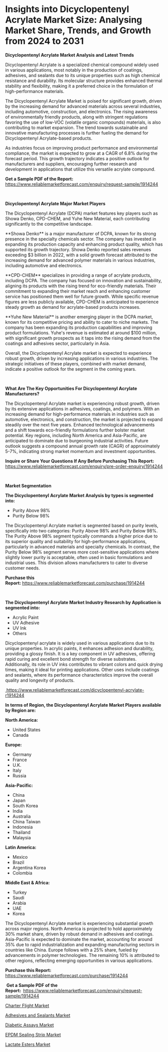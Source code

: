 <p><h1>Insights into Dicyclopentenyl Acrylate Market Size: Analysing Market Share, Trends, and Growth from 2024 to 2031</h1></p><p><strong>Dicyclopentenyl Acrylate Market Analysis and Latest Trends</strong></p>
<p><p>Dicyclopentenyl Acrylate is a specialized chemical compound widely used in various applications, most notably in the production of coatings, adhesives, and sealants due to its unique properties such as high chemical resistance and durability. Its molecular structure provides enhanced thermal stability and flexibility, making it a preferred choice in the formulation of high-performance materials.</p><p>The Dicyclopentenyl Acrylate Market is poised for significant growth, driven by the increasing demand for advanced materials across several industries, including automotive, construction, and electronics. The rising awareness of environmentally friendly products, along with stringent regulations favoring the use of low-VOC (volatile organic compounds) materials, is also contributing to market expansion. The trend towards sustainable and innovative manufacturing processes is further fueling the demand for Dicyclopentenyl Acrylate-based products.</p><p>As industries focus on improving product performance and environmental compliance, the market is expected to grow at a CAGR of 6.8% during the forecast period. This growth trajectory indicates a positive outlook for manufacturers and suppliers, encouraging further research and development in applications that utilize this versatile acrylate compound.</p></p>
<p><strong>Get a Sample PDF of the Report:&nbsp;</strong> <a href="https://www.reliablemarketforecast.com/enquiry/request-sample/1914244?utm_campaign=1159&utm_medium=2&utm_source=Github&utm_content=ia&utm_term=13112024&utm_id=dicyclopentenyl-acrylate">https://www.reliablemarketforecast.com/enquiry/request-sample/1914244</a></p>
<p>&nbsp;</p>
<p><strong>Dicyclopentenyl Acrylate Major Market Players</strong></p>
<p><p>The Dicyclopentenyl Acrylate (DCPA) market features key players such as Showa Denko, CPD-CHEM, and Yuhe New Material, each contributing significantly to the competitive landscape.</p><p>**Showa Denko** is a major manufacturer of DCPA, known for its strong presence in the specialty chemicals sector. The company has invested in expanding its production capacity and enhancing product quality, which has supported its growth trajectory. Showa Denko reported sales revenues exceeding $3 billion in 2022, with a solid growth forecast attributed to the increasing demand for advanced polymer materials in various industries, including automotive and electronics.</p><p>**CPD-CHEM** specializes in providing a range of acrylate products, including DCPA. The company has focused on innovation and sustainability, aligning its products with the rising trend for eco-friendly materials. Their commitment to expanding their market reach and enhancing customer service has positioned them well for future growth. While specific revenue figures are less publicly available, CPD-CHEM is anticipated to experience steady growth as demand for acrylate-based products increases.</p><p>**Yuhe New Material** is another emerging player in the DCPA market, known for its competitive pricing and ability to cater to niche markets. The company has been expanding its production capabilities and improving product formulations. Yuhe's revenue is estimated at around $100 million, with significant growth prospects as it taps into the rising demand from the coatings and adhesives sector, particularly in Asia.</p><p>Overall, the Dicyclopentenyl Acrylate market is expected to experience robust growth, driven by increasing applications in various industries. The strategic initiatives of these players, combined with market demand, indicate a positive outlook for the segment in the coming years.</p></p>
<p>&nbsp;</p>
<p><strong>What Are The Key Opportunities For Dicyclopentenyl Acrylate Manufacturers?</strong></p>
<p><p>The Dicyclopentenyl Acrylate market is experiencing robust growth, driven by its extensive applications in adhesives, coatings, and polymers. With an increasing demand for high-performance materials in industries such as automotive, electronics, and construction, the market is projected to expand steadily over the next five years. Enhanced technological advancements and a shift towards eco-friendly formulations further bolster market potential. Key regions, including North America and Asia-Pacific, are anticipated to dominate due to burgeoning industrial activities. Future outlook suggests a compound annual growth rate (CAGR) of approximately 5-7%, indicating strong market momentum and investment opportunities.</p></p>
<p><strong>Inquire or Share Your Questions If Any Before Purchasing This Report:</strong> <a href="https://www.reliablemarketforecast.com/enquiry/pre-order-enquiry/1914244?utm_campaign=1159&utm_medium=2&utm_source=Github&utm_content=ia&utm_term=13112024&utm_id=dicyclopentenyl-acrylate">https://www.reliablemarketforecast.com/enquiry/pre-order-enquiry/1914244</a></p>
<p>&nbsp;</p>
<p><strong>Market Segmentation</strong></p>
<p><strong>The Dicyclopentenyl Acrylate Market Analysis by types is segmented into:</strong></p>
<p><ul><li>Purity Above 98%</li><li>Purity Below 98%</li></ul></p>
<p><p>The Dicyclopentenyl Acrylate market is segmented based on purity levels, specifically into two categories: Purity Above 98% and Purity Below 98%. The Purity Above 98% segment typically commands a higher price due to its superior quality and suitability for high-performance applications, particularly in advanced materials and specialty chemicals. In contrast, the Purity Below 98% segment serves more cost-sensitive applications where slightly lower purity is acceptable, often used in basic formulations and industrial uses. This division allows manufacturers to cater to diverse customer needs.</p></p>
<p><strong>Purchase this Report:&nbsp;</strong><a href="https://www.reliablemarketforecast.com/purchase/1914244?utm_campaign=1159&utm_medium=2&utm_source=Github&utm_content=ia&utm_term=13112024&utm_id=dicyclopentenyl-acrylate">https://www.reliablemarketforecast.com/purchase/1914244</a></p>
<p>&nbsp;</p>
<p><strong>The Dicyclopentenyl Acrylate Market Industry Research by Application is segmented into:</strong></p>
<p><ul><li>Acrylic Paint</li><li>UV Adhesive</li><li>UV Ink</li><li>Others</li></ul></p>
<p><p>Dicyclopentenyl acrylate is widely used in various applications due to its unique properties. In acrylic paints, it enhances adhesion and durability, providing a glossy finish. It is a key component in UV adhesives, offering rapid curing and excellent bond strength for diverse substrates. Additionally, its role in UV inks contributes to vibrant colors and quick drying times, making it ideal for printing applications. Other uses include coatings and sealants, where its performance characteristics improve the overall quality and longevity of products.</p></p>
<p><a href="https://www.reliablemarketforecast.com/dicyclopentenyl-acrylate-r1914244?utm_campaign=1159&utm_medium=2&utm_source=Github&utm_content=ia&utm_term=13112024&utm_id=dicyclopentenyl-acrylate">&nbsp;https://www.reliablemarketforecast.com/dicyclopentenyl-acrylate-r1914244</a></p>
<p><strong>In terms of Region, the Dicyclopentenyl Acrylate Market Players available by Region are:</strong></p>
<p>
    <p> <strong> North America: </strong>
        <ul>
            <li>United States</li>
            <li>Canada</li>
        </ul>
        </p> 
    <p> <strong> Europe: </strong>
        <ul>
            <li>Germany</li>
            <li>France</li>
            <li>U.K.</li>
            <li>Italy</li>
            <li>Russia</li>
        </ul>
        </p> 
    <p> <strong> Asia-Pacific: </strong>
        <ul>
            <li>China</li>
            <li>Japan</li>
            <li>South Korea</li>
            <li>India</li>
            <li>Australia</li>
            <li>China Taiwan</li>
            <li>Indonesia</li>
            <li>Thailand</li>
            <li>Malaysia</li>
        </ul>
        </p> 
    <p> <strong> Latin America: </strong>
        <ul>
            <li>Mexico</li>
            <li>Brazil</li>
            <li>Argentina Korea</li>
            <li>Colombia</li>
        </ul>
        </p> 
    <p> <strong> Middle East & Africa: </strong>
        <ul>
            <li>Turkey</li>
            <li>Saudi</li>
            <li>Arabia</li>
            <li>UAE</li>
            <li>Korea</li>
        </ul>
    </p>
    </p>
<p><p>The Dicyclopentenyl Acrylate market is experiencing substantial growth across major regions. North America is projected to hold approximately 30% market share, driven by robust demand in adhesives and coatings. Asia-Pacific is expected to dominate the market, accounting for around 35% due to rapid industrialization and expanding manufacturing sectors in countries like China. Europe follows with a 25% share, fueled by advancements in polymer technologies. The remaining 10% is attributed to other regions, reflecting emerging opportunities in various applications.</p></p>
<p><strong>Purchase this Report: </strong><a href="https://www.reliablemarketforecast.com/purchase/1914244?utm_campaign=1159&utm_medium=2&utm_source=Github&utm_content=ia&utm_term=13112024&utm_id=dicyclopentenyl-acrylate">https://www.reliablemarketforecast.com/purchase/1914244</a></p>
<p>&nbsp;<strong>Get a Sample PDF of the Report:&nbsp;&nbsp;</strong><a href="https://www.reliablemarketforecast.com/enquiry/request-sample/1914244?utm_campaign=1159&utm_medium=2&utm_source=Github&utm_content=ia&utm_term=13112024&utm_id=dicyclopentenyl-acrylate">https://www.reliablemarketforecast.com/enquiry/request-sample/1914244</a></p>
<p><strong></strong></p>
<p><p><a href="https://issuu.com/reportprime-2/docs/charter-flight-market-size-2030.ppt_68fea3e6159481?utm_campaign=1159&utm_medium=2&utm_source=Github&utm_content=ia&utm_term=13112024&utm_id=dicyclopentenyl-acrylate">Charter Flight Market</a></p><p><a href="https://www.linkedin.com/pulse/adhesives-sealants-market-overview-forecast-2024-2031-detailed-6dhsc?utm_campaign=1159&utm_medium=2&utm_source=Github&utm_content=ia&utm_term=13112024&utm_id=dicyclopentenyl-acrylate">Adhesives and Sealants Market</a></p><p><a href="https://issuu.com/reportprime-2/docs/diabetic-assays-market-size-2030.pp_dc7c9dbd94cd1e?utm_campaign=1159&utm_medium=2&utm_source=Github&utm_content=ia&utm_term=13112024&utm_id=dicyclopentenyl-acrylate">Diabetic Assays Market</a></p><p><a href="https://www.linkedin.com/pulse/epdm-sealing-strip-market-industry-landscape-growth-trajectories-fp2jc?utm_campaign=1159&utm_medium=2&utm_source=Github&utm_content=ia&utm_term=13112024&utm_id=dicyclopentenyl-acrylate">EPDM Sealing Strip Market</a></p><p><a href="https://www.linkedin.com/pulse/insights-lactate-esters-industry-market-financial-status-size-tdt6c?utm_campaign=1159&utm_medium=2&utm_source=Github&utm_content=ia&utm_term=13112024&utm_id=dicyclopentenyl-acrylate">Lactate Esters Market</a></p></p>